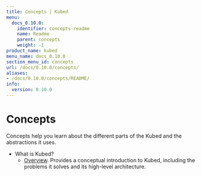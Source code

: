 ```yaml
---
title: Concepts | Kubed
menu:
  docs_0.10.0:
    identifier: concepts-readme
    name: Readme
    parent: concepts
    weight: -1
product_name: kubed
menu_name: docs_0.10.0
section_menu_id: concepts
url: /docs/0.10.0/concepts/
aliases:
- /docs/0.10.0/concepts/README/
info:
  version: 0.10.0
---
```


# Concepts

Concepts help you learn about the different parts of the Kubed and the abstractions it uses.

- What is Kubed?
  - [Overview](/docs/0.10.0/concepts/what-is-kubed/overview). Provides a conceptual introduction to Kubed, including the problems it solves and its high-level architecture.
